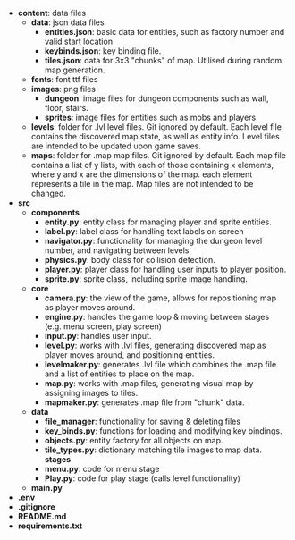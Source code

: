 
- **content**: data files
  - **data**: json data files
    - **entities.json**: basic data for entities, such as factory number and valid start location
    - **keybinds.json**: key binding file.
    - **tiles.json**: data for 3x3 "chunks" of map. Utilised during random map generation.
  - **fonts**: font ttf files
  - **images**: png files
    - **dungeon**: image files for dungeon components such as wall, floor, stairs.
    - **sprites**: image files for entities such as mobs and players.
  - **levels**: folder for .lvl level files. Git ignored by default. Each level file contains the discovered map state, as well as entity info. Level files are intended to be updated upon game saves.
  - **maps**: folder for .map map files. Git ignored by default. Each map file contains a list of y lists, with each of those containing x elements, where y and x are the dimensions of the map. each element represents a tile in the map. Map files are not intended to be changed.
- **src**
  - **components**
    - **entity.py**: entity class for managing player and sprite entities.
    - **label.py**: label class for handling text labels on screen
    - **navigator.py**: functionality for managing the dungeon level number, and navigating between levels
    - **physics.py**: body class for collision detection.
    - **player.py**: player class for handling user inputs to player position.
    - **sprite.py**: sprite class, including sprite image handling.
  - **core**
    - **camera.py**: the view of the game, allows for repositioning map as player moves around.
    - **engine.py**: handles the game loop & moving between stages (e.g. menu screen, play screen)
    - **input.py**: handles user input.
    - **level.py**: works with .lvl files, generating discovered map as player moves around, and positioning entities.
    - **levelmaker.py**: generates .lvl file which combines the .map file and a list of entities to place on the map.
    - **map.py**: works with .map files, generating visual map by assigning images to tiles.
    - **mapmaker.py**: generates .map file from "chunk" data.
  - **data**
    - **file_manager**: functionality for saving & deleting files
    - **key_binds.py**: functions for loading and modifying key bindings.
    - **objects.py**: entity factory for all objects on map.
    - **tile_types.py**: dictionary matching tile images to map data.
    **stages**
    - **menu.py**: code for menu stage
    - **Play.py**: code for play stage (calls level functionality)
  - **main.py**
- **.env**
- **.gitignore**
- **README.md**
- **requirements.txt**
